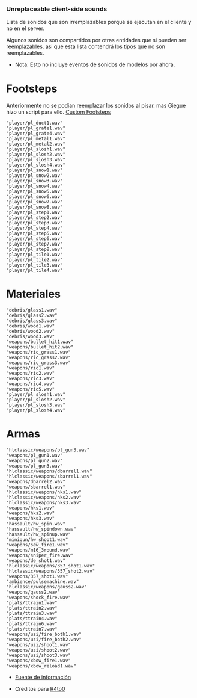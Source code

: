 ### Unreplaceable client-side sounds

Lista de sonidos que son irremplazables porqué se ejecutan en el cliente y no en el server.

Algunos sonidos son compartidos por otras entidades que si pueden ser reemplazables. asi que esta lista contendrá los tipos que no son reemplazables.

- Nota: Esto no incluye eventos de sonidos de modelos por ahora.

# Footsteps

Anteriormente no se podian reemplazar los sonidos al pisar. mas Giegue hizo un script para ello. [Custom Footsteps](https://github.com/JulianR0/CFootsteps)

```angelscript
"player/pl_duct1.wav"
"player/pl_grate1.wav"
"player/pl_grate4.wav"
"player/pl_metal1.wav"
"player/pl_metal2.wav"
"player/pl_slosh1.wav"
"player/pl_slosh2.wav"
"player/pl_slosh3.wav"
"player/pl_slosh4.wav"
"player/pl_snow1.wav"
"player/pl_snow2.wav"
"player/pl_snow3.wav"
"player/pl_snow4.wav"
"player/pl_snow5.wav"
"player/pl_snow6.wav"
"player/pl_snow7.wav"
"player/pl_snow8.wav"
"player/pl_step1.wav"
"player/pl_step2.wav"
"player/pl_step3.wav"
"player/pl_step4.wav"
"player/pl_step5.wav"
"player/pl_step6.wav"
"player/pl_step7.wav"
"player/pl_step8.wav"
"player/pl_tile1.wav"
"player/pl_tile2.wav"
"player/pl_tile3.wav"
"player/pl_tile4.wav"
```

# Materiales

```angelscript
"debris/glass1.wav"
"debris/glass2.wav"
"debris/glass3.wav"
"debris/wood1.wav"
"debris/wood2.wav"
"debris/wood3.wav"
"weapons/bullet_hit1.wav"
"weapons/bullet_hit2.wav"
"weapons/ric_grass1.wav"
"weapons/ric_grass2.wav"
"weapons/ric_grass3.wav"
"weapons/ric1.wav"
"weapons/ric2.wav"
"weapons/ric3.wav"
"weapons/ric4.wav"
"weapons/ric5.wav"
"player/pl_slosh1.wav"
"player/pl_slosh2.wav"
"player/pl_slosh3.wav"
"player/pl_slosh4.wav"
```

# Armas

```angelscript
"hlclassic/weapons/pl_gun3.wav"
"weapons/pl_gun1.wav"
"weapons/pl_gun2.wav"
"weapons/pl_gun3.wav"
"hlclassic/weapons/dbarrel1.wav"
"hlclassic/weapons/sbarrel1.wav"
"weapons/dbarrel2.wav"
"weapons/sbarrel1.wav"
"hlclassic/weapons/hks1.wav"
"hlclassic/weapons/hks2.wav"
"hlclassic/weapons/hks3.wav"
"weapons/hks1.wav"
"weapons/hks2.wav"
"weapons/hks3.wav"
"hassault/hw_spin.wav"
"hassault/hw_spindown.wav"
"hassault/hw_spinup.wav"
"minigun/hw_shoot1.wav"
"weapons/saw_fire1.wav"
"weapons/m16_3round.wav"
"weapons/sniper_fire.wav"
"weapons/de_shot1.wav"
"hlclassic/weapons/357_shot1.wav"
"hlclassic/weapons/357_shot2.wav"
"weapons/357_shot1.wav"
"ambience/pulsemachine.wav"
"hlclassic/weapons/gauss2.wav"
"weapons/gauss2.wav"
"weapons/shock_fire.wav"
"plats/ttrain1.wav"
"plats/ttrain2.wav"
"plats/ttrain3.wav"
"plats/ttrain4.wav"
"plats/ttrain6.wav"
"plats/ttrain7.wav"
"weapons/uzi/fire_both1.wav"
"weapons/uzi/fire_both2.wav"
"weapons/uzi/shoot1.wav"
"weapons/uzi/shoot2.wav"
"weapons/uzi/shoot3.wav"
"weapons/xbow_fire1.wav"
"weapons/xbow_reload1.wav"
```

- [Fuente de información](https://github.com/R4to0/scstuff/wiki/Unreplaceable-client-side-sounds)

- Creditos para [R4to0](https://github.com/R4to0)